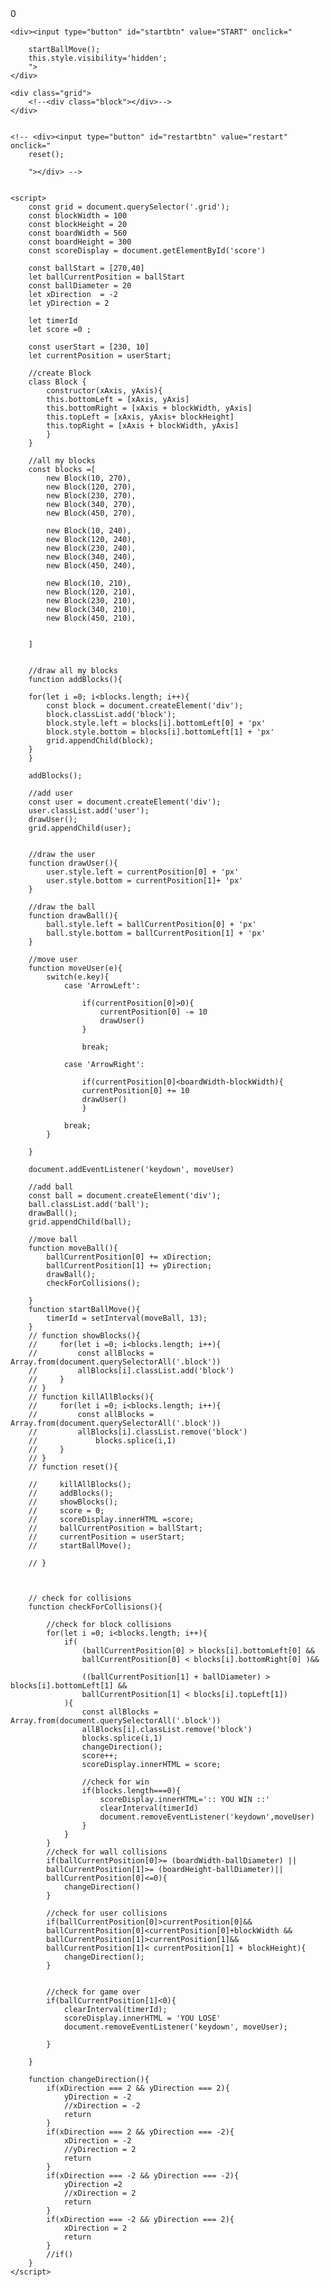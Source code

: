 <html lang="en">
<head>
    <meta charset="UTF-8">
    <title>!!BREAK OUT!!</title>
   <link rel="stylesheet" href="game_BreakOut.css">
</head>
<body>  
    <div id="score">0</div>

    <div><input type="button" id="startbtn" value="START" onclick="
        
        startBallMove();
        this.style.visibility='hidden';
        ">
    </div>

    <div class="grid">
        <!--<div class="block"></div>-->
    </div>

    
    <!-- <div><input type="button" id="restartbtn" value="restart" onclick="
        reset();
        
        "></div> -->


    <script>
        const grid = document.querySelector('.grid');
        const blockWidth = 100
        const blockHeight = 20
        const boardWidth = 560
        const boardHeight = 300
        const scoreDisplay = document.getElementById('score')

        const ballStart = [270,40]
        let ballCurrentPosition = ballStart
        const ballDiameter = 20
        let xDirection  = -2
        let yDirection = 2

        let timerId
        let score =0 ;

        const userStart = [230, 10]
        let currentPosition = userStart;

        //create Block
        class Block {
            constructor(xAxis, yAxis){
            this.bottomLeft = [xAxis, yAxis]
            this.bottomRight = [xAxis + blockWidth, yAxis]
            this.topLeft = [xAxis, yAxis+ blockHeight]
            this.topRight = [xAxis + blockWidth, yAxis]
            }
        }

        //all my blocks
        const blocks =[
            new Block(10, 270),
            new Block(120, 270),
            new Block(230, 270),
            new Block(340, 270),
            new Block(450, 270),

            new Block(10, 240),
            new Block(120, 240),
            new Block(230, 240),
            new Block(340, 240),
            new Block(450, 240),

            new Block(10, 210),
            new Block(120, 210),
            new Block(230, 210),
            new Block(340, 210),
            new Block(450, 210),
            

        ]


        //draw all my blocks
        function addBlocks(){
        
        for(let i =0; i<blocks.length; i++){
            const block = document.createElement('div');
            block.classList.add('block');
            block.style.left = blocks[i].bottomLeft[0] + 'px'
            block.style.bottom = blocks[i].bottomLeft[1] + 'px'
            grid.appendChild(block);
        }
        }

        addBlocks();

        //add user
        const user = document.createElement('div');
        user.classList.add('user');
        drawUser();
        grid.appendChild(user);


        //draw the user
        function drawUser(){
            user.style.left = currentPosition[0] + 'px'
            user.style.bottom = currentPosition[1]+ 'px'
        }

        //draw the ball
        function drawBall(){
            ball.style.left = ballCurrentPosition[0] + 'px'
            ball.style.bottom = ballCurrentPosition[1] + 'px'
        }

        //move user
        function moveUser(e){
            switch(e.key){
                case 'ArrowLeft':

                    if(currentPosition[0]>0){
                        currentPosition[0] -= 10
                        drawUser()
                    }
                    
                    break;

                case 'ArrowRight':

                    if(currentPosition[0]<boardWidth-blockWidth){
                    currentPosition[0] += 10
                    drawUser()
                    }
                
                break;
            }
            
        }

        document.addEventListener('keydown', moveUser)

        //add ball
        const ball = document.createElement('div');
        ball.classList.add('ball');
        drawBall();
        grid.appendChild(ball);

        //move ball
        function moveBall(){
            ballCurrentPosition[0] += xDirection;
            ballCurrentPosition[1] += yDirection;
            drawBall();
            checkForCollisions();

        }
        function startBallMove(){
            timerId = setInterval(moveBall, 13);
        }
        // function showBlocks(){
        //     for(let i =0; i<blocks.length; i++){
        //         const allBlocks = Array.from(document.querySelectorAll('.block'))
        //         allBlocks[i].classList.add('block')
        //     }
        // }
        // function killAllBlocks(){
        //     for(let i =0; i<blocks.length; i++){
        //         const allBlocks = Array.from(document.querySelectorAll('.block'))
        //         allBlocks[i].classList.remove('block')
        //             blocks.splice(i,1)
        //     }
        // }
        // function reset(){
            
        //     killAllBlocks();
        //     addBlocks();
        //     showBlocks();
        //     score = 0;
        //     scoreDisplay.innerHTML =score;
        //     ballCurrentPosition = ballStart;
        //     currentPosition = userStart;
        //     startBallMove();

        // }
        


        // check for collisions
        function checkForCollisions(){

            //check for block collisions
            for(let i =0; i<blocks.length; i++){
                if(
                    (ballCurrentPosition[0] > blocks[i].bottomLeft[0] &&
                    ballCurrentPosition[0] < blocks[i].bottomRight[0] )&&

                    ((ballCurrentPosition[1] + ballDiameter) > blocks[i].bottomLeft[1] &&
                    ballCurrentPosition[1] < blocks[i].topLeft[1])
                ){
                    const allBlocks = Array.from(document.querySelectorAll('.block'))
                    allBlocks[i].classList.remove('block')
                    blocks.splice(i,1)
                    changeDirection();
                    score++;
                    scoreDisplay.innerHTML = score;

                    //check for win
                    if(blocks.length===0){
                        scoreDisplay.innerHTML=':: YOU WIN ::'
                        clearInterval(timerId)
                        document.removeEventListener('keydown',moveUser)
                    }
                }
            }
            //check for wall collisions
            if(ballCurrentPosition[0]>= (boardWidth-ballDiameter) || 
            ballCurrentPosition[1]>= (boardHeight-ballDiameter)||
            ballCurrentPosition[0]<=0){
                changeDirection()
            }
            
            //check for user collisions
            if(ballCurrentPosition[0]>currentPosition[0]&&
            ballCurrentPosition[0]<currentPosition[0]+blockWidth &&
            ballCurrentPosition[1]>currentPosition[1]&&
            ballCurrentPosition[1]< currentPosition[1] + blockHeight){
                changeDirection();
            }


            //check for game over
            if(ballCurrentPosition[1]<0){
                clearInterval(timerId);
                scoreDisplay.innerHTML = 'YOU LOSE'
                document.removeEventListener('keydown', moveUser);

            }
            
        }

        function changeDirection(){
            if(xDirection === 2 && yDirection === 2){
                yDirection = -2
                //xDirection = -2
                return
            }
            if(xDirection === 2 && yDirection === -2){
                xDirection = -2
                //yDirection = 2
                return
            }
            if(xDirection === -2 && yDirection === -2){
                yDirection =2
                //xDirection = 2
                return
            }
            if(xDirection === -2 && yDirection === 2){
                xDirection = 2
                return
            }
            //if()
        }
    </script>



</body>
</html>

